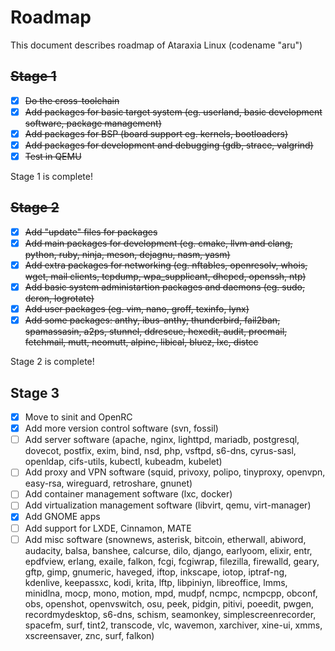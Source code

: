 # Roadmap
This document describes roadmap of Ataraxia Linux (codename "aru")

## ~~Stage 1~~
 - [x] ~~Do the cross-toolchain~~
 - [x] ~~Add packages for basic target system (eg. userland, basic development software, package management)~~
 - [x] ~~Add packages for BSP (board support eg. kernels, bootloaders)~~
 - [x] ~~Add packages for development and debugging (gdb, strace, valgrind)~~
 - [x] ~~Test in QEMU~~

Stage 1 is complete!
 
## ~~Stage 2~~
 - [x] ~~Add "update" files for packages~~
 - [x] ~~Add main packages for development (eg. cmake, llvm and clang, python, ruby, ninja, meson, dejagnu, nasm, yasm)~~
 - [x] ~~Add extra packages for networking (eg. nftables, openresolv, whois, wget, mail clients, tcpdump, wpa_supplicant, dhcpcd, openssh, ntp)~~
 - [x] ~~Add basic system administartion packages and daemons (eg. sudo, dcron, logrotate)~~
 - [x] ~~Add user packages (eg. vim, nano, groff, texinfo, lynx)~~
 - [x] ~~Add some packages: anthy, ibus-anthy, thunderbird, fail2ban, spamassasin, a2ps, stunnel, ddrescue, hexedit, audit, procmail, fetchmail, mutt, neomutt, alpine, libical, bluez, lxc, distcc~~

Stage 2 is complete!

## Stage 3
 - [x] Move to sinit and OpenRC
 - [x] Add more version control software (svn, fossil)
 - [ ] Add server software (apache, nginx, lighttpd, mariadb, postgresql, dovecot, postfix, exim, bind, nsd, php, vsftpd, s6-dns, cyrus-sasl, openldap, cifs-utils, kubectl, kubeadm, kubelet)
 - [ ] Add proxy and VPN software (squid, privoxy, polipo, tinyproxy, openvpn, easy-rsa, wireguard, retroshare, gnunet)
 - [ ] Add container management software (lxc, docker)
 - [ ] Add virtualization management software (libvirt, qemu, virt-manager)
 - [x] Add GNOME apps
 - [ ] Add support for LXDE, Cinnamon, MATE
 - [ ] Add misc software (snownews, asterisk, bitcoin, etherwall, abiword, audacity, balsa, banshee, calcurse, dilo, django, earlyoom, elixir, entr, epdfview, erlang, exaile, falkon, fcgi, fcgiwrap, filezilla, firewalld, geary, gftp, gimp, gnumeric, haveged, iftop, inkscape, iotop, iptraf-ng, kdenlive, keepassxc, kodi, krita, lftp, libpiniyn, libreoffice, lmms, minidlna, mocp, mono, motion, mpd, mudpf, ncmpc, ncmpcpp, obconf, obs, openshot, openvswitch, osu, peek, pidgin, pitivi, poeedit, pwgen, recordmydesktop, s6-dns, schism, seamonkey, simplescreenrecorder, spacefm, surf, tint2, transcode, vlc, wavemon, xarchiver, xine-ui, xmms, xscreensaver, znc, surf, falkon)
